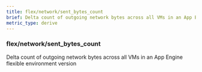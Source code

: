 ```yaml
---
title: flex/network/sent_bytes_count
brief: Delta count of outgoing network bytes across all VMs in an App Engine flexible environment version
metric_type: derive
---
```

### flex/network/sent_bytes_count

Delta count of outgoing network bytes across all VMs in an App Engine flexible environment version